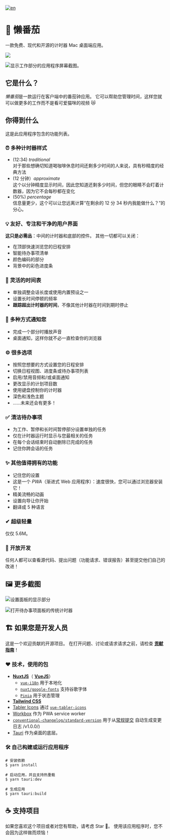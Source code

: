 [![en](https://img.shields.io/badge/lang-en-red.svg)](./README.en.md)

# 🍅 懒番茄

一款免费、现代和开源的计时器 Mac 桌面端应用。

[![](https://img.shields.io/badge/%E9%93%BE%E6%8E%A5-%E7%82%B9%E6%88%91%E4%B8%8B%E8%BD%BD-brightgreen)](https://github.com/Penggeor/lai-todo/releases/download/1.0.0/LAI.TODO_0.1.0_aarch64.dmg)

![显示工作部分的应用程序屏幕截图。](./public/assets/img/ProductImg_Default.png)

## 它是什么？

*懒番茄*是一款运行在客户端中的番茄钟应用。 它可以帮助您管理时间，这样您就可以做更多的工作而不是看可爱猫咪的视频 😿

## 你得到什么

这是此应用程序包含的功能列表。

### ⏰ **多种计时器样式**

- (12:34) _traditional_ <br>
  对于那些想确切知道喝咖啡休息时间还剩多少时间的人来说，具有秒精度的经典方法
- (12 分钟）_approximate_ <br>
  这个以分钟精度显示时间，因此您知道还剩多少时间，但您的眼睛不会盯着计数器，因为它不会每秒都在变化
- (50%) _percentage_ <br>
  信息量更少，这个可以让您远离计算“在剩余的 12 分 34 秒内我能做什么？”的分心。

### 💡 **友好、专注和干净的用户界面**

**这只是必需品**：中间的计时器和底部的控件。 其他一切都可以关闭：

- 在顶部快速浏览您的日程安排
- 智能待办事项清单
- 颜色编码的部分
- 背景中的彩色进度条

### 📑 **灵活的时间表**

- 单独调整会话长度或使用内置预设之一
- 设置长时间停顿的频率
- **跟踪超出计时器的时间**，不像其他计时器在时间到期时停止

### 🎵 **多种方式通知您**

- 完成一个部分时播放声音
- 桌面通知，这样你就不必一直检查你的浏览器

### ⚙ **很多选项**

- 按照您想要的方式设置您的日程安排
- 切换日程视图、进度条或待办事项列表
- 启用/禁用音频和/或桌面通知
- 更改显示的计划项目数
- 使用键盘控制你的计时器
- 深色和浅色主题
- ……未来还会有更多！

### ✅ **清洁待办事项**

- 为工作、暂停和长时间暂停部分设置单独的任务
- 仅在计时器运行时显示与您最相关的任务
- 在每个会话结束时自动删除已完成的任务
- 记住你跨会话的任务

### ✨ **其他值得拥有的功能**

- 记住您的设置
- 这是一个 _PWA_（渐进式 Web 应用程序）：速度很快，您可以通过浏览器安装它！
- 精美流畅的动画
- 设置向导让你开始
- 翻译成 5 种语言

### ✔ **超级轻量**

仅仅 5.6M。

### 👋 **开放开发**

任何人都可以查看源代码、提出问题（功能请求、错误报告）甚至提交他们自己的改进！

## 🖼 更多截图

![设置面板的显示部分](./public/assets/img/ProductImg_Settings.png)

![打开待办事项面板的传统计时器](./public/assets/img/ProductImg_TodoOpen.png)

## 🏗 如果您是开发人员

这是一个欢迎贡献的开源项目。 在打开问题、讨论或请求请求之前，请检查 [**贡献指南**](./CONTRIBUTING.md)！

### ❤ 技术，使用的包

- [**NuxtJS**](https://nuxtjs.org/)（ [**VueJS**](https://vuejs.org/)）
  - [`vue-i18n`](https://kazupon.github.io/vue-i18n/) 用于本地化
  - [`nuxt/google-fonts`](https://github.com/nuxt-community/google-fonts-module) 支持谷歌字体
  - [`Pinia`](https://pinia.vuejs.org/) 用于状态管理
- [**Tailwind CSS**](https://tailwindcss.com/)
- [Tabler Icons](https://tabler-icons.io/) 通过 [`vue-tabler-icons`](https://github.com/alex-oleshkevich/vue-tabler-icons)
- [Workbox](https://github.com/GoogleChrome/workbox) 作为 PWA service worker
- [`conventional-changelog/standard-version`](https://github.com/conventional-changelog/standard-version) 用于从[常规提交](https://www.conventionalcommits.org/en) 自动生成变更日志 /v1.0.0/)
- [Tauri](https://tauri.app/) 作为桌面的底层。

### 🛠 自己构建或运行应用程序

```shell
# 安装依赖
$ yarn install

# 启动应用，并且支持热重载
$ yarn tauri:dev

# 生成应用
$ yarn tauri:build
```

## ☕ 支持项目

如果您喜欢这个项目或者对您有帮助，请考虑 Star 🌟。 使用该应用程序时，您不会因为这样做而烦恼！
